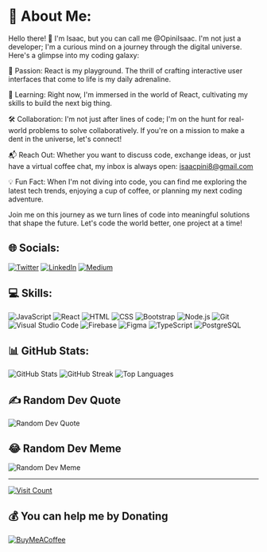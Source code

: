 # 💫 About Me:

Hello there! 👋 I'm Isaac, but you can call me @OpiniIsaac. I'm not just a developer; I'm a curious mind on a journey through the digital universe. Here's a glimpse into my coding galaxy:

🚀 Passion: React is my playground. The thrill of crafting interactive user interfaces that come to life is my daily adrenaline.

🌱 Learning: Right now, I'm immersed in the world of React, cultivating my skills to build the next big thing.

🛠️ Collaboration: I'm not just after lines of code; I'm on the hunt for real-world problems to solve collaboratively. If you're on a mission to make a dent in the universe, let's connect!

📬 Reach Out: Whether you want to discuss code, exchange ideas, or just have a virtual coffee chat, my inbox is always open: isaacpini8@gmail.com

💡 Fun Fact: When I'm not diving into code, you can find me exploring the latest tech trends, enjoying a cup of coffee, or planning my next coding adventure.

Join me on this journey as we turn lines of code into meaningful solutions that shape the future. Let's code the world better, one project at a time!


## 🌐 Socials:
[![Twitter](https://img.icons8.com/color/48/000000/twitter--v1.png)](https://twitter.com/opiniisaac256) 
[![LinkedIn](https://img.icons8.com/color/48/000000/linkedin.png)](https://linkedin.com/in/opini-isaac-2320b71b7)
[![Medium](https://img.icons8.com/color/48/000000/medium-monogram.png)](https://medium.com/@isaacopini8)

## 💻 Skills:
![JavaScript](https://img.icons8.com/color/48/000000/javascript.png)
![React](https://img.icons8.com/color/48/000000/react-native.png)
![HTML](https://img.icons8.com/color/48/000000/html-5.png)
![CSS](https://img.icons8.com/color/48/000000/css3.png)
![Bootstrap](https://img.icons8.com/color/48/000000/bootstrap.png)
![Node.js](https://img.icons8.com/color/48/000000/nodejs.png)
![Git](https://img.icons8.com/color/48/000000/git.png)
![Visual Studio Code](https://img.icons8.com/color/48/000000/visual-studio-code-2019.png)
![Firebase](https://img.icons8.com/color/48/000000/firebase.png)
![Figma](https://img.icons8.com/color/48/000000/figma.png)
![TypeScript](https://img.icons8.com/color/48/000000/typescript.png)
![PostgreSQL](https://img.icons8.com/color/48/000000/postgreesql.png)




## 📊 GitHub Stats:
![GitHub Stats](https://github-readme-stats.vercel.app/api?username=opiniisaac&theme=dark&hide_border=false&include_all_commits=true&count_private=true)
![GitHub Streak](https://github-readme-streak-stats.herokuapp.com/?user=opiniisaac&theme=dark&hide_border=false)
![Top Languages](https://github-readme-stats.vercel.app/api/top-langs/?username=opiniisaac&theme=dark&hide_border=false&include_all_commits=true&count_private=true&layout=compact)

## ✍️ Random Dev Quote
![Random Dev Quote](https://quotes-github-readme.vercel.app/api?type=vertical&theme=radical)

## 😂 Random Dev Meme
![Random Dev Meme](https://randommeme-five.vercel.app/)

---

[![Visit Count](https://visitcount.itsvg.in/api?id=opiniisaac&icon=3&color=0)](https://visitcount.itsvg.in)

## 💰 You can help me by Donating
[![BuyMeACoffee](https://img.shields.io/badge/Buy%20Me%20a%20Coffee-ffdd00?style=for-the-badge&logo=buy-me-a-coffee&logoColor=black)](https://buymeacoffee.com/isaacopini) 
